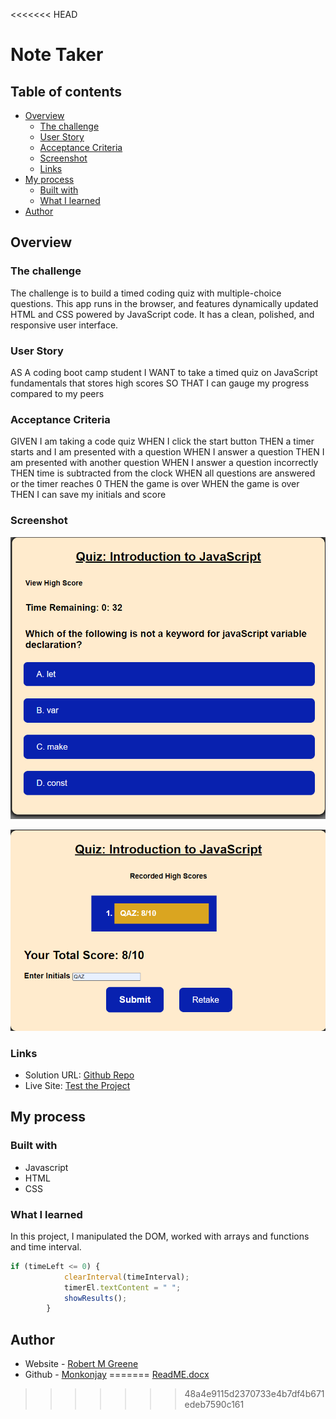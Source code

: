 <<<<<<< HEAD
# Note Taker

## Table of contents

- [Overview](#overview)
  - [The challenge](#the-challenge)
  - [User Story](#user-story)
  - [Acceptance Criteria](#acceptance-criteria)
  - [Screenshot](#screenshot)
  - [Links](#links)
- [My process](#my-process)
  - [Built with](#built-with)
  - [What I learned](#what-i-learned)
- [Author](#author)




## Overview

### The challenge

The challenge is to build a timed coding quiz with multiple-choice questions. This app runs in the browser, and features dynamically updated HTML and CSS powered by JavaScript code. It has a clean, polished, and responsive user interface. 

### User Story

AS A coding boot camp student
I WANT to take a timed quiz on JavaScript fundamentals that stores high scores
SO THAT I can gauge my progress compared to my peers

### Acceptance Criteria

GIVEN I am taking a code quiz
WHEN I click the start button
THEN a timer starts and I am presented with a question
WHEN I answer a question
THEN I am presented with another question
WHEN I answer a question incorrectly
THEN time is subtracted from the clock
WHEN all questions are answered or the timer reaches 0
THEN the game is over
WHEN the game is over
THEN I can save my initials and score

### Screenshot

![](./assets/images/screenshota.png)

![](./assets/images/screenshotb.png)


### Links

- Solution URL: [Github Repo](https://github.com/Monkonjay/Timed-Exam)
- Live Site: [Test the Project](https://monkonjay.github.io/Timed-Exam/)



## My process

### Built with

- Javascript
- HTML
- CSS




### What I learned

In this project, I manipulated the DOM, worked with arrays and functions and time interval. 



```javaScript 
if (timeLeft <= 0) {
            clearInterval(timeInterval);
            timerEl.textContent = " ";
            showResults();
        }
```

## Author

- Website - [Robert M Greene]( https://monkonjay.github.io/Portfolio/)
- Github - [Monkonjay](https://github.com/Monkonjay)
=======
[ReadME.docx](https://github.com/Monkonjay/Timed-Exam/files/8964514/ReadME.docx)
>>>>>>> 48a4e9115d2370733e4b7df4b671edeb7590c161
